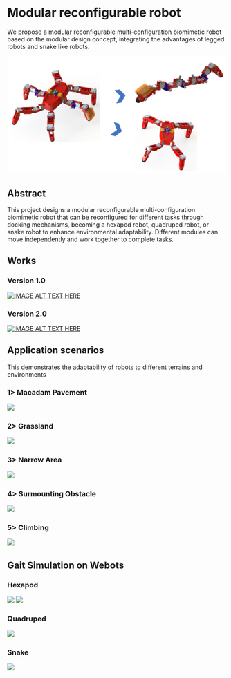 # Modular reconfigurable robot

We propose a modular reconfigurable multi-configuration biomimetic robot based on the modular design concept, integrating the advantages of legged robots and snake like robots.

![](https://github.com/Scalpelapex/Images/blob/main/MRR/review.png)

## Abstract

This project designs a modular reconfigurable multi-configuration biomimetic robot that can be reconfigured for different tasks through docking mechanisms, becoming a hexapod robot, quadruped robot, or snake robot to enhance environmental adaptability. Different modules can move independently and work together to complete tasks.

## Works

### Version 1.0

[![IMAGE ALT TEXT HERE](https://img.youtube.com/vi/YOUTUBE_VIDEO_ID_HERE/0.jpg)](https://www.youtube.com/watch?v=oa4fZSeTry0)

### Version 2.0

[![IMAGE ALT TEXT HERE](https://img.youtube.com/vi/YOUTUBE_VIDEO_ID_HERE/0.jpg)](https://www.youtube.com/watch?v=33fWOx1gzGU)

## Application scenarios

This demonstrates the adaptability of robots to different terrains and environments

### 1> Macadam Pavement

![](https://github.com/Scalpelapex/Images/blob/main/MRR/ZZ_6.gif)

### 2> Grassland

![](https://github.com/Scalpelapex/Images/blob/main/MRR/ZZ_4.gif)

### 3> Narrow Area

![](https://github.com/Scalpelapex/Images/blob/main/MRR/Snake.gif)

### 4> Surmounting Obstacle

![](https://github.com/Scalpelapex/Images/blob/main/YZ.gif)

### 5> Climbing

![](https://github.com/Scalpelapex/Images/blob/main/SP.gif)

## Gait Simulation on Webots

### Hexapod

![](https://github.com/Scalpelapex/Images/blob/main/LZ_01.gif)
![](https://github.com/Scalpelapex/Images/blob/main/LZ_02.gif)

### Quadruped

![](https://github.com/Scalpelapex/Images/blob/main/MRR/sizu.gif)

### Snake

![](https://github.com/Scalpelapex/Images/blob/main/SX.gif)
